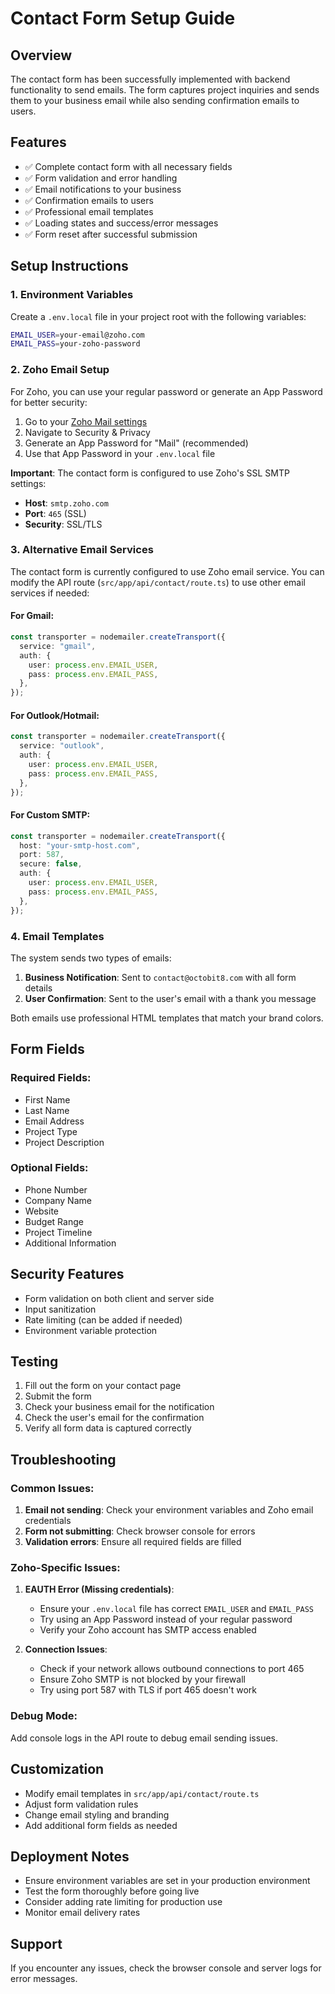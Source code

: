 # Contact Form Setup Guide

## Overview

The contact form has been successfully implemented with backend functionality to send emails. The form captures project inquiries and sends them to your business email while also sending confirmation emails to users.

## Features

- ✅ Complete contact form with all necessary fields
- ✅ Form validation and error handling
- ✅ Email notifications to your business
- ✅ Confirmation emails to users
- ✅ Professional email templates
- ✅ Loading states and success/error messages
- ✅ Form reset after successful submission

## Setup Instructions

### 1. Environment Variables

Create a `.env.local` file in your project root with the following variables:

```bash
EMAIL_USER=your-email@zoho.com
EMAIL_PASS=your-zoho-password
```

### 2. Zoho Email Setup

For Zoho, you can use your regular password or generate an App Password for better security:

1. Go to your [Zoho Mail settings](https://mail.zoho.com/cpanel/)
2. Navigate to Security & Privacy
3. Generate an App Password for "Mail" (recommended)
4. Use that App Password in your `.env.local` file

**Important**: The contact form is configured to use Zoho's SSL SMTP settings:

- **Host**: `smtp.zoho.com`
- **Port**: `465` (SSL)
- **Security**: SSL/TLS

### 3. Alternative Email Services

The contact form is currently configured to use Zoho email service. You can modify the API route (`src/app/api/contact/route.ts`) to use other email services if needed:

#### For Gmail:

```typescript
const transporter = nodemailer.createTransport({
  service: "gmail",
  auth: {
    user: process.env.EMAIL_USER,
    pass: process.env.EMAIL_PASS,
  },
});
```

#### For Outlook/Hotmail:

```typescript
const transporter = nodemailer.createTransport({
  service: "outlook",
  auth: {
    user: process.env.EMAIL_USER,
    pass: process.env.EMAIL_PASS,
  },
});
```

#### For Custom SMTP:

```typescript
const transporter = nodemailer.createTransport({
  host: "your-smtp-host.com",
  port: 587,
  secure: false,
  auth: {
    user: process.env.EMAIL_USER,
    pass: process.env.EMAIL_PASS,
  },
});
```

### 4. Email Templates

The system sends two types of emails:

1. **Business Notification**: Sent to `contact@octobit8.com` with all form details
2. **User Confirmation**: Sent to the user's email with a thank you message

Both emails use professional HTML templates that match your brand colors.

## Form Fields

### Required Fields:

- First Name
- Last Name
- Email Address
- Project Type
- Project Description

### Optional Fields:

- Phone Number
- Company Name
- Website
- Budget Range
- Project Timeline
- Additional Information

## Security Features

- Form validation on both client and server side
- Input sanitization
- Rate limiting (can be added if needed)
- Environment variable protection

## Testing

1. Fill out the form on your contact page
2. Submit the form
3. Check your business email for the notification
4. Check the user's email for the confirmation
5. Verify all form data is captured correctly

## Troubleshooting

### Common Issues:

1. **Email not sending**: Check your environment variables and Zoho email credentials
2. **Form not submitting**: Check browser console for errors
3. **Validation errors**: Ensure all required fields are filled

### Zoho-Specific Issues:

1. **EAUTH Error (Missing credentials)**:

   - Ensure your `.env.local` file has correct `EMAIL_USER` and `EMAIL_PASS`
   - Try using an App Password instead of your regular password
   - Verify your Zoho account has SMTP access enabled

2. **Connection Issues**:
   - Check if your network allows outbound connections to port 465
   - Ensure Zoho SMTP is not blocked by your firewall
   - Try using port 587 with TLS if port 465 doesn't work

### Debug Mode:

Add console logs in the API route to debug email sending issues.

## Customization

- Modify email templates in `src/app/api/contact/route.ts`
- Adjust form validation rules
- Change email styling and branding
- Add additional form fields as needed

## Deployment Notes

- Ensure environment variables are set in your production environment
- Test the form thoroughly before going live
- Consider adding rate limiting for production use
- Monitor email delivery rates

## Support

If you encounter any issues, check the browser console and server logs for error messages.
